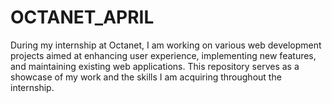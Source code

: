 # OCTANET_APRIL
During my internship at Octanet, I am working on various web development projects aimed at enhancing user experience, implementing new features, and maintaining existing web applications. This repository serves as a showcase of my work and the skills I am acquiring throughout the internship.
